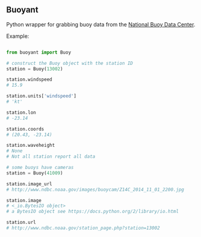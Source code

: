 ## Buoyant

Python wrapper for grabbing buoy data from the [National Buoy Data Center](http://www.ndbc.noaa.gov).

Example:
````python

from buoyant import Buoy

# construct the Buoy object with the station ID
station = Buoy(13002)

station.windspeed
# 15.9

station.units['windspeed']
# 'kt'

station.lon
# -23.14

station.coords
# (20.43, -23.14)

station.waveheight
# None
# Not all station report all data

# some buoys have cameras
station = Buoy(41009)

station.image_url
# http://www.ndbc.noaa.gov/images/buoycam/Z14C_2014_11_01_2200.jpg

station.image
# <_io.BytesIO object>
# a BytesIO object see https://docs.python.org/2/library/io.html

station.url
# http://www.ndbc.noaa.gov/station_page.php?station=13002
````
